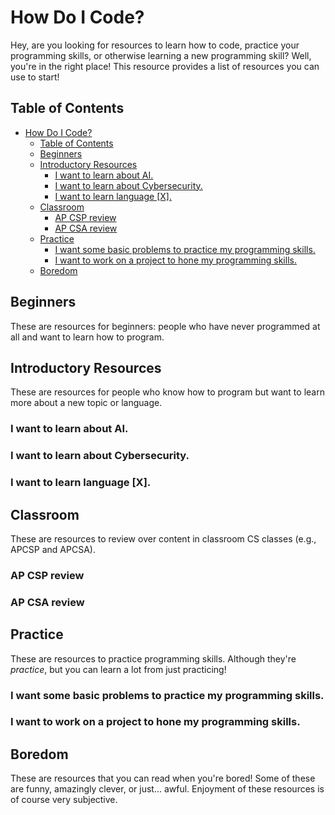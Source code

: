 # How Do I Code?

Hey, are you looking for resources to learn how to code, practice your programming skills, or otherwise learning a new programming skill? Well, you're in the right place! This resource provides a list of resources you can use to start!

## Table of Contents

- [How Do I Code?](#how-do-i-code)
  - [Table of Contents](#table-of-contents)
  - [Beginners](#beginners)
  - [Introductory Resources](#introductory-resources)
    - [I want to learn about AI.](#i-want-to-learn-about-ai)
    - [I want to learn about Cybersecurity.](#i-want-to-learn-about-cybersecurity)
    - [I want to learn language \[X\].](#i-want-to-learn-language-x)
  - [Classroom](#classroom)
    - [AP CSP review](#ap-csp-review)
    - [AP CSA review](#ap-csa-review)
  - [Practice](#practice)
    - [I want some basic problems to practice my programming skills.](#i-want-some-basic-problems-to-practice-my-programming-skills)
    - [I want to work on a project to hone my programming skills.](#i-want-to-work-on-a-project-to-hone-my-programming-skills)
  - [Boredom](#boredom)

## Beginners

These are resources for beginners: people who have never programmed at all and want to learn how to program.

## Introductory Resources

These are resources for people who know how to program but want to learn more about a new topic or language.

### I want to learn about AI.

### I want to learn about Cybersecurity.

### I want to learn language \[X\].

## Classroom

These are resources to review over content in classroom CS classes (e.g., APCSP and APCSA).

### AP CSP review

### AP CSA review

## Practice

These are resources to practice programming skills. Although they're *practice*, but you can learn a lot from just practicing!

### I want some basic problems to practice my programming skills.

### I want to work on a project to hone my programming skills.

## Boredom

These are resources that you can read when you're bored! Some of these are funny, amazingly clever, or just... awful. Enjoyment of these resources is of course very subjective.